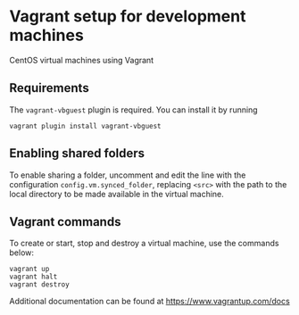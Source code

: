 # Vagrant setup for development machines

CentOS virtual machines using Vagrant


## Requirements

The `vagrant-vbguest` plugin is required. You can install it by running

    vagrant plugin install vagrant-vbguest


## Enabling shared folders

To enable sharing a folder, uncomment and edit the line with the configuration `config.vm.synced_folder`, replacing `<src>` with the path to the local directory to be made available in the virtual machine.


## Vagrant commands

To create or start, stop and destroy a virtual machine, use the commands below:

    vagrant up
    vagrant halt
    vagrant destroy

Additional documentation can be found at https://www.vagrantup.com/docs
